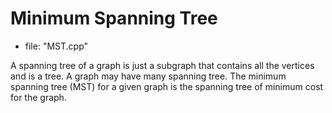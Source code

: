 # Minimum Spanning Tree

- file: "MST.cpp"

A spanning tree of a graph is just a subgraph that contains all the vertices and is a tree. A graph may have many spanning tree. The minimum spanning tree (MST) for a given graph is the spanning tree of minimum cost for the graph.
